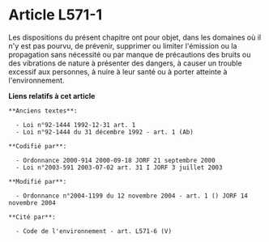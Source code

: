 # Article L571-1

Les dispositions du présent chapitre ont pour objet, dans les domaines où il n'y est pas pourvu, de prévenir, supprimer ou
limiter l'émission ou la propagation sans nécessité ou par manque de précautions des bruits ou des vibrations de nature à
présenter des dangers, à causer un trouble excessif aux personnes, à nuire à leur santé ou à porter atteinte à
l'environnement.

**Liens relatifs à cet article**

	**Anciens textes**:

	  - Loi n°92-1444 1992-12-31 art. 1
	  - Loi n°92-1444 du 31 décembre 1992 - art. 1 (Ab)

	**Codifié par**:

	  - Ordonnance 2000-914 2000-09-18 JORF 21 septembre 2000
	  - Loi n°2003-591 2003-07-02 art. 31 I JORF 3 juillet 2003

	**Modifié par**:

	  - Ordonnance n°2004-1199 du 12 novembre 2004 - art. 1 () JORF 14 novembre 2004

	**Cité par**:

	  - Code de l'environnement - art. L571-6 (V)
